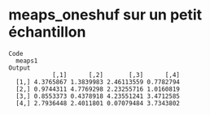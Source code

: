 # meaps_oneshuf sur un petit échantillon

    Code
      meaps1
    Output
                [,1]      [,2]       [,3]      [,4]
      [1,] 4.3765867 1.3839983 2.46113559 0.7782794
      [2,] 0.9744311 4.7769298 2.23255716 1.0160819
      [3,] 0.8553373 0.4378918 4.23551241 3.4712585
      [4,] 2.7936448 2.4011801 0.07079484 3.7343802

